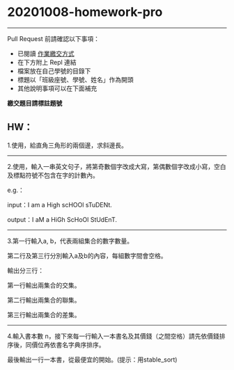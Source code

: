# 20201008-homework-pro

---

Pull Request 前請確認以下事項：

* 已閱讀 [作業繳交方式](https://hackmd.io/@nssh/nscsc/%2F%40nssh%2Fsummit-homework)
* 在下方附上 Repl 連結
* 檔案放在自己學號的目錄下
* 標題以「班級座號、學號、姓名」作為開頭
* 其他說明事項可以在下面補充

**繳交題目請標註題號**

## **HW：**

1.使用<cmath>，給直角三角形的兩個邊，求斜邊長。

---

2.使用<cctype>，輸入一串英文句子，將第奇數個字改成大寫，第偶數個字改成小寫，空白及標點符號不包含在字的計數內。
  
e.g.：

input：I am a High scHOOl sTuDENt.
  
output：I aM a HiGh ScHoOl StUdEnT.

---

3.第一行輸入a, b，代表兩組集合的數字數量。

第二行及第三行分別輸入a及b的內容，每組數字間會空格。

輸出分三行：

第一行輸出兩集合的交集。

第二行輸出兩集合的聯集。

第三行輸出兩集合的差集。

---

4.輸入書本數 n，接下來每一行輸入一本書名及其價錢（之間空格）請先依價錢排序後，同價位再依書名字典序排序。

最後輸出一行一本書，從最便宜的開始。(提示：用stable_sort)
